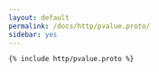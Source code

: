 ```yaml
---
layout: default
permalink: /docs/http/pvalue.proto/
sidebar: yes
---
```


```proto
{% include http/pvalue.proto %}
```
